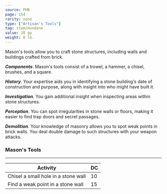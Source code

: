 ```yaml
---
source: PHB
page: 154
rarity: none
type: ["Artisan's Tools"]
tag: item/mundane
value: 10 gp
weight: 8 lb.
---
```


Mason's tools allow you to craft stone structures, including walls and buildings crafted from brick.

**_Components_**. Mason's tools consist of a trowel, a hammer, a chisel, brushes, and a square.

**_History_**. Your expertise aids you in identifying a stone building's date of construction and purpose, along with insight into who might have built it.

**_Investigation_**. You gain additional insight when inspecting areas within stone structures.

**_Perception_**. You can spot irregularities in stone walls or floors, making it easier to find trap doors and secret passages.

**_Demolition_**. Your knowledge of masonry allows you to spot weak points in brick walls. You deal double damage to such structures with your weapon attacks.

### Mason's Tools
---
|Activity|DC|
|-----------|---|
|Chisel a small hole in a stone wall|10|
|Find a weak point in a stone wall|15|

